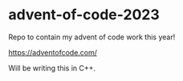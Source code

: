 # advent-of-code-2023

Repo to contain my advent of code work this year!

https://adventofcode.com/

Will be writing this in C++.
